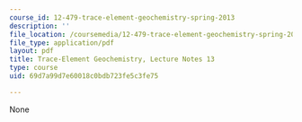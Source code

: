 ```yaml
---
course_id: 12-479-trace-element-geochemistry-spring-2013
description: ''
file_location: /coursemedia/12-479-trace-element-geochemistry-spring-2013/69d7a99d7e60018c0bdb723fe5c3fe75_MIT12_479S13_lec13.pdf
file_type: application/pdf
layout: pdf
title: Trace-Element Geochemistry, Lecture Notes 13
type: course
uid: 69d7a99d7e60018c0bdb723fe5c3fe75

---
```

None